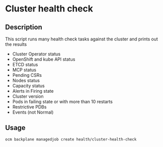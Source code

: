 # Cluster health check

## Description

This script runs many health check tasks against the cluster and prints out the results

- Cluster Operator status
- OpenShift and kube API status
- ETCD status
- MCP status
- Pending CSRs
- Nodes status
- Capacity status 
- Alerts in Firing state
- Cluster version
- Pods in failing state or with more than 10 restarts
- Restrictive PDBs
- Events (not Normal)

## Usage

```bash
ocm backplane managedjob create health/cluster-health-check
```

